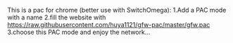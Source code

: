  This is a pac for chrome (better use with SwitchOmega):
 1.Add a PAC mode with a name 
 2.fill the website with https://raw.githubusercontent.com/huya1121/gfw-pac/master/gfw.pac
 3.choose this PAC mode and enjoy the network...
